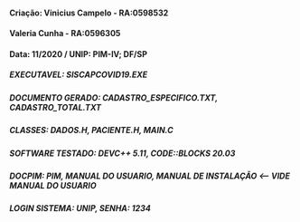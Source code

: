   
  #### Criação: Vinicius Campelo - RA:0598532    
  ####             Valeria Cunha - RA:0596305    
  #### Data: 11/2020 / UNIP: PIM-IV; DF/SP       



 ##### EXECUTAVEL: SISCAPCOVID19.EXE
 ##### DOCUMENTO GERADO: CADASTRO_ESPECIFICO.TXT, CADASTRO_TOTAL.TXT
 ##### CLASSES: DADOS.H, PACIENTE.H, MAIN.C
 ##### SOFTWARE TESTADO: DEVC++ 5.11, CODE::BLOCKS 20.03
 ##### DOCPIM: PIM, MANUAL DO USUARIO, MANUAL DE INSTALAÇÃO <-- VIDE MANUAL DO USUARIO
 ##### LOGIN SISTEMA: UNIP, SENHA: 1234
